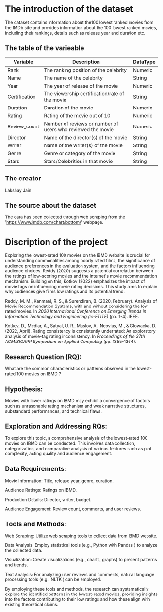 # The introduction of the dataset
The dataset contains information about the100 lowest ranked movies from the IMDb site and provides information about the 100 lowest ranked movies, including their rankings, details such as release year and duration etc.

## The table of the varieable
| Variable      | Description                                     | DataType           |
| ------------- | ----------------------------------------------- | ------------------ |
| Rank          | The ranking position of the celebrity           | Numeric            |
| Name          | The name of the celebrity                        | String             |
| Year          | The year of release of the movie                 | Numeric            |
| Certification | The viewership certification/rate of the movie   | String   |
| Duration      | Duration of the movie                            | Numeric            |
| Rating        | Rating of the movie out of 10                    | Numeric            |
| Review_count  | Number of reviews or number of users who reviewed the movie | Numeric |
| Director      | Name of the director(s) of the movie             | String             |
| Writer        | Name of the writer(s) of the movie               | String             |
| Genre         | Genre or category of the movie                   | String             |
| Stars         | Stars/Celebrities in that movie                 | String             |

## The creator
Lakshay Jain

## The source about the dataset
The data has been collected through web scraping from the 'https://www.imdb.com/chart/bottom/' webpage.

# Discription of the project

Exploring the lowest-rated 100 movies on the IBMD website is crucial for understanding commonalities among poorly rated films, the significance of audience preferences in the evaluation system, and the factors influencing audience choices. Reddy (2020) suggests a potential correlation between the ratings of low-scoring movies and the internet's movie recommendation mechanism. Building on this, Kotkov (2022) emphasizes the impact of movie tags on influencing movie rating decisions. This study aims to explain why audiences give films low ratings and its potential trend.

Reddy, M. M., Kanmani, R. S., & Surendiran, B. (2020, February). Analysis of Movie Recommendation Systems; with and without considering the low rated movies. In *2020 International Conference on Emerging Trends in Information Technology and Engineering (ic-ETITE)* (pp. 1-4). IEEE.

Kotkov, D., Medlar, A., Satyal, U. R., Maslov, A., Neovius, M., & Glowacka, D. (2022, April). Rating consistency is consistently underrated: An exploratory analysis of movie-tag rating inconsistency. In *Proceedings of the 37th ACM/SIGAPP Symposium on Applied Computing* (pp. 1355-1364).


## Research Question (RQ):

What are the common characteristics or patterns observed in the lowest-rated 100 movies on IBMD ?

## Hypothesis:

Movies with lower ratings on IBMD may exhibit a convergence of factors such as unrasonable rating mechanism and weak narrative structures, substandard performances, and technical flaws.

## Exploration and Addressing RQs:

To explore this topic, a comprehensive analysis of the lowest-rated 100 movies on IBMD can be conducted. This involves data collection, categorization, and comparative analysis of various features such as plot complexity, acting quality and audience engagement.

## Data Requirements:
Movie Information: Title, release year, genre, duration.

Audience Ratings: Ratings on IBMD.

Production Details: Director, writer, budget.

Audience Engagement: Review count, comments, and user reviews.


## Tools and Methods:
Web Scraping: Utilize web scraping tools to collect data from IBMD website.

Data Analysis: Employ statistical tools (e.g., Python with Pandas ) to analyze the collected data.

Visualization: Create visualizations (e.g., charts, graphs) to present patterns and trends.

Text Analysis: For analyzing user reviews and comments, natural language processing tools (e.g., NLTK ) can be employed.

By employing these tools and methods, the research can systematically explore the identified patterns in the lowest-rated movies, providing insights into the factors contributing to their low ratings and how these align with existing theoretical claims.
